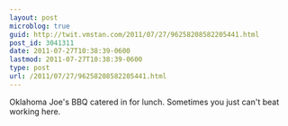 ```yaml
---
layout: post
microblog: true
guid: http://twit.vmstan.com/2011/07/27/96258208582205441.html
post_id: 3041311
date: 2011-07-27T10:38:39-0600
lastmod: 2011-07-27T10:38:39-0600
type: post
url: /2011/07/27/96258208582205441.html
---
```

Oklahoma Joe's BBQ catered in for lunch. Sometimes you just can't beat working here.
